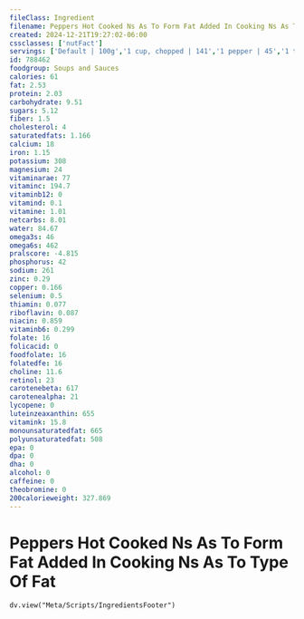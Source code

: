 ```yaml
---
fileClass: Ingredient
filename: Peppers Hot Cooked Ns As To Form Fat Added In Cooking Ns As To Type Of Fat
created: 2024-12-21T19:27:02-06:00
cssclasses: ['nutFact']
servings: ['Default | 100g','1 cup, chopped | 141','1 pepper | 45','1 tablespoon | 9','1 jalapeno pepper | 15']
id: 788462
foodgroup: Soups and Sauces
calories: 61
fat: 2.53
protein: 2.03
carbohydrate: 9.51
sugars: 5.12
fiber: 1.5
cholesterol: 4
saturatedfats: 1.166
calcium: 18
iron: 1.15
potassium: 308
magnesium: 24
vitaminarae: 77
vitaminc: 194.7
vitaminb12: 0
vitamind: 0.1
vitamine: 1.01
netcarbs: 8.01
water: 84.67
omega3s: 46
omega6s: 462
pralscore: -4.815
phosphorus: 42
sodium: 261
zinc: 0.29
copper: 0.166
selenium: 0.5
thiamin: 0.077
riboflavin: 0.087
niacin: 0.859
vitaminb6: 0.299
folate: 16
folicacid: 0
foodfolate: 16
folatedfe: 16
choline: 11.6
retinol: 23
carotenebeta: 617
carotenealpha: 21
lycopene: 0
luteinzeaxanthin: 655
vitamink: 15.8
monounsaturatedfat: 665
polyunsaturatedfat: 508
epa: 0
dpa: 0
dha: 0
alcohol: 0
caffeine: 0
theobromine: 0
200calorieweight: 327.869
---
```


# Peppers Hot Cooked Ns As To Form Fat Added In Cooking Ns As To Type Of Fat

```dataviewjs
dv.view("Meta/Scripts/IngredientsFooter")
```
